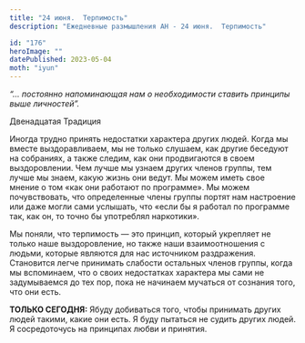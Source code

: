 ```yaml
---
title: "24 июня.  Терпимость"
description: "Ежедневные размышления АН - 24 июня.  Терпимость"

id: "176"
heroImage: ""
datePublished: 2023-05-04
moth: "iyun"
---
```


_“… постоянно напоминающая нам о необходимости ставить принципы выше
личностей”._

Двенадцатая Традиция

Иногда трудно принять недостатки характера других людей. Когда мы вместе
выздоравливаем, мы не только слушаем, как другие беседуют на собраниях, а
также следим, как они продвигаются в своем выздоровлении. Чем лучше мы узнаем
других членов группы, тем лучше мы знаем, какую жизнь они ведут. Мы можем
иметь свое мнение о том «как они работают по программе». Мы можем
почувствовать, что определенные члены группы портят нам настроение или даже
могли сами услышать, что «если бы я работал по программе так, как он, то точно
бы употреблял наркотики».

Мы поняли, что терпимость — это принцип, который укрепляет не только наше
выздоровление, но также наши взаимоотношения с людьми, которые являются для
нас источником раздражения. Становится легче принимать слабости остальных
членов группы, когда мы вспоминаем, что о своих недостатках характера мы сами
не задумываемся до тех пор, пока не начинаем мучаться от сознания того, что
они есть.

**ТОЛЬКО СЕГОДНЯ:** Ябуду добиваться того, чтобы принимать других людей
такими, какие они есть. Я буду пытаться не судить других людей. Я
сосредоточусь на принципах любви и принятия.
